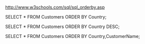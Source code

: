 http://www.w3schools.com/sql/sql_orderby.asp

SELECT * FROM Customers
ORDER BY Country;

SELECT * FROM Customers
ORDER BY Country DESC;

SELECT * FROM Customers
ORDER BY Country,CustomerName;
